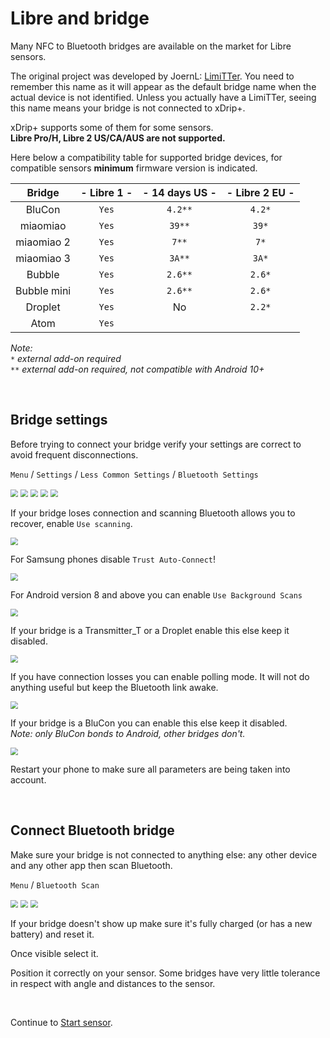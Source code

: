 # Libre and bridge

Many NFC to Bluetooth bridges are available on the market for Libre sensors.

The original project was developed by JoernL: [LimiTTer](https://github.com/JoernL/LimiTTer). You need to remember this name as it will appear as the default bridge name when the actual device is not identified. Unless you actually have a LimiTTer, seeing this name means your bridge is not connected to xDrip+.

xDrip+ supports some of them for some sensors.  
**Libre Pro/H, Libre 2 US/CA/AUS are not supported.**

Here below a compatibility table for supported bridge devices, for compatible sensors **minimum** firmware version is indicated.

|   Bridge    | - Libre 1 - | - 14 days US - | - Libre 2 EU - |
| :---------: | :---------: | :------------: | :------------: |
|   BluCon    |    `Yes`    |    `4.2**`     |     `4.2*`     |
|  miaomiao   |    `Yes`    |     `39**`     |     `39*`      |
| miaomiao 2  |    `Yes`    |     `7**`      |      `7*`      |
| miaomiao 3  |    `Yes`    |     `3A**`     |     `3A*`      |
|   Bubble    |    `Yes`    |    `2.6**`     |     `2.6*`     |
| Bubble mini |    `Yes`    |    `2.6**`     |     `2.6*`     |
|   Droplet   |    `Yes`    |       No       |     `2.2*`     |
|    Atom     |    `Yes`    |                |                |

*Note:*  
*`*` external add-on required*  
*`**` external add-on required, not compatible with Android 10+*

</br>

## Bridge settings

Before trying to connect your bridge verify your settings are correct to avoid frequent disconnections.

`Menu` / `Settings` / `Less Common Settings` / `Bluetooth Settings`

<img src="../../images/hamburger_menu.png" style="zoom:75%;" />

<img src="../../images/M-S.png" style="zoom:75%;" />

<img src="../../images/M-S-LCS.png" style="zoom:75%;" />

<img src="../../images/M-S-LCS-BT.png" style="zoom:75%;" />

<img src="../images/M-S-LCS-BT-L1.png" style="zoom:75%;" />

If your bridge loses connection and scanning Bluetooth allows you to recover, enable `Use scanning`.

<img src="../images/M-S-LCS-BT-L2.png" style="zoom:75%;" />

For Samsung phones disable `Trust Auto-Connect`!

<img src="../../images/M-S-LCS-BT-TAC.png" style="zoom:75%;" />

For Android version 8 and above you can enable `Use Background Scans`

<img src="../images/M-S-LCS-BT-L3.png" style="zoom:75%;" />

If your bridge is a Transmitter_T or a Droplet enable this else keep it disabled.

<img src="../images/M-S-LCS-BT-MK.png" style="zoom:75%;" />

If you have connection losses you can enable polling mode. It will not do anything useful but keep the Bluetooth link awake.

<img src="../images/M-S-LCS-BT-L4.png" style="zoom:75%;" />

If your bridge is a BluCon you can enable this else keep it disabled.  
*Note: only BluCon bonds to Android, other bridges don't.*

<img src="../images/M-S-LCS-BT-L5.png" style="zoom:75%;" />

</br>

Restart your phone to make sure all parameters are being taken into account.

</br>

## Connect Bluetooth bridge

Make sure your bridge is not connected to anything else: any other device and any other app then scan Bluetooth.

`Menu` / `Bluetooth Scan` 

<img src="../../images/hamburger_menu.png" style="zoom:75%;" />

<img src="../../images/M-BTS.png" style="zoom:75%;" />

<img src="../../images/M-BTscan.png" style="zoom:75%;" />

If your bridge doesn't show up make sure it's fully charged (or has a new battery) and reset it.

Once visible select it.

Position it correctly on your sensor. Some bridges have very little tolerance in respect with angle and distances to the sensor.

</br>

Continue to [Start sensor](../startLsensor).